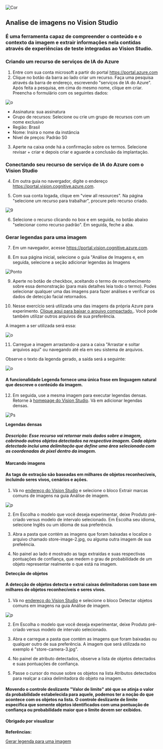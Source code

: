 ![Cor](https://github.com/fanzz293/projeto2_ml-ai900/blob/main/assets/dio.jpeg?raw=true)

## Analise de imagens no Vision Studio

### É uma ferramenta capaz de compreender o conteúdo e o contexto da imagem e extrair informações nela contidas através de experiências de teste integradas ao Vision Studio. 

### Criando um recurso de serviços de IA do Azure

1. Entre com sua conta microsoft a partir do portal https://portal.azure.com
2. Clique no botão da barra ao lado criar um recurso. Faça uma pesquisa através da barra de endereço, escrevendo "serviços de IA do Azure". Após feita a pesquisa, em cima do mesmo nome, clique em criar. Preencha o formulário com os seguintes dados: 

![o](https://github.com/fanzz293/projeto2_ml-ai900/blob/main/assets/Figura%202%20-%20Formul%C3%A1rio.jpg?raw=true)
 
* Assinatura: sua assinatura
* Grupo de recursos: Selecione ou crie um grupo de recursos com um nome exclusivo
* Região: Brasil
* Nome: Insira o nome da instância
* Nível de preços: Padrão S0

3. Aperte na caixa onde há a confirmação sobre os termos.
Selecione revisar + criar e depois criar e aguarde a conclusão da implantação.

### Conectando seu recurso de serviço de IA do Azure com o Vision Studio

4. Em outra guia no navergador, digite o endereço https://portal.vision.cognitive.azure.com.

5. Com sua conta logada, clique em "view all resources". 
Na página "selecione um recurso para trabalhar", procure pelo recurso criado.

![9](https://github.com/fanzz293/projeto2_ml-ai900/blob/main/assets/figura%204.jpg?raw=true)

6. Selecione o recurso clicando no box e em seguida, no botão abaixo "selecionar como recurso padrão". 
Em seguida, feche a aba. 

### Gerar legendas para uma imagem

7. Em um navegador, acesse https://portal.vision.cognitive.azure.com.

8. Em sua página inicial, selecione o guia "Análise de Imagens e, em seguida, selecione a seção adicionar legendas às Imagens

![Ponto](https://raw.githubusercontent.com/fanzz293/projeto2_ml-ai900/3729b333bc3169abf8358a57273f50c7279ac422/assets/Figura%203.1.jpg)

9. Aperte no botão de checkbox, aceitando o termo de reconhecimento sobre essa demonstração (para mais detalhes leia todo o termo).
Podes selecionar qualquer uma das imagens para fazer análises e verificar os dados de detecção facial retornados.

10.  Nesse exercício será utilizada uma das imagens da própria Azure para experimento. [Clique aqui para baixar o arquivo compactado.](https://aka.ms/mslearn-images-for-analysis/). Você pode também utilizar outros arquivos de sua preferência.

A imagem a ser utilizada será essa: 

![o](https://github.com/fanzz293/projeto2_ml-ai900/blob/main/inputs/analysis/store-camera-1.jpg?raw=true)

11. Carregue a imagem arrastando-a para a caixa "Arrastar e soltar arquivos aqui" ou navegando até ela em seu sistema de arquivos.

Observe o texto da legenda gerado, a saída será a seguinte:

![o](https://github.com/fanzz293/projeto2_ml-ai900/blob/main/outputs/outputAnalizeImages.jpg?raw=true)

#### A funcionalidade Legenda fornece uma única frase em linguagem natural que descreve o conteúdo da imagem.

12. Em seguida, use a mesma imagem para executar legendas densas. Retorne à [homepage do Vision Studio](https://portal.vision.cognitive.azure.com/). Vá em adicionar legendas densas. 

![Ps](https://raw.githubusercontent.com/fanzz293/projeto2_ml-ai900/3729b333bc3169abf8358a57273f50c7279ac422/assets/Figura%203.2.jpg)

**Legendas densas**

##### Descrição: Esse recurso vai retornar mais dados sobre a imagem, cobrinodo outros objetos detectados na respectiva imagem. Cada objeto detectado inclui uma delimitação que define uma área selecionada com as coordenadas de pixel dentro da imagem. 

**Marcando imagens**

#### As tags de extração são baseadas em milhares de objetos reconhecíveis, incluindo seres vivos, cenários e ações.

1. Vá no [endereço do Vision Studio](https://portal.vision.cognitive.azure.com/) e selecione o bloco Extrair marcas comuns de imagens na guia Análise de imagem.

![p](https://raw.githubusercontent.com/fanzz293/projeto2_ml-ai900/3729b333bc3169abf8358a57273f50c7279ac422/assets/Figura%203.3.jpg)

2. Em Escolha o modelo que você deseja experimentar, deixe Produto pré-criado versus modelo de intervalo selecionado. Em Escolha seu idioma, selecione Inglês ou um idioma de sua preferência.

3. Abra a pasta que contém as imagens que foram baixadas e localize o arquivo chamado store-image-2.jpg, ou alguma outra imagem de sua prefeência.

4. No painel ao lado é mostrado as tags extraídas e suas respectivas pontuações de confiança, que medem o grau de probabilidade de um objeto representar realmente o que está na imagem. 

**Detecção de objetos** 

#### A detecção de objetos detecta e extrai caixas delimitadoras com base em milhares de objetos reconhecíveis e seres vivos.

1.  Vá no [endereço do Vision Studio](https://portal.vision.cognitive.azure.com/) e selecione o bloco Detectar objetos comuns em imagens na guia Análise de imagem.

![p](https://raw.githubusercontent.com/fanzz293/projeto2_ml-ai900/3729b333bc3169abf8358a57273f50c7279ac422/assets/Figura%203.4.jpg)

2. Em Escolha o modelo que você deseja experimentar, deixe Produto pré-criado versus modelo de intervalo selecionado.

3. Abra e carregue a pasta que contém as imagens que foram baixadas ou qualquer outro de sua preferência. A imagem que será utilizada no exemplo é "store-camera-3.jpg".

4. No painel de atributo detectados, observe a lista de objetos detectados e suas pontuações de confiança.

5. Passe o cursor do mouse sobre os objetos na lista Atributos detectados para realçar a caixa delimitadora do objeto na imagem.

#### Movendo o controle deslizante "Valor de limite" até que se atinja o valor da probabilidade estabelecida para aquele, podemos ter a noção do que acontece com os objetos na lista. O controle deslizante de limite especifica que somente objetos identificados com uma pontuação de confiança ou probabilidade maior que o limite devem ser exibidos.

#### Obrigado por visualizar

**Referências:**

[Gerar legenda para uma imagem](https://microsoftlearning.github.io/mslearn-ai-fundamentals/Instructions/Labs/03-image-analysis.html/) 
